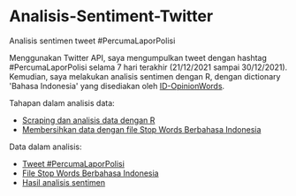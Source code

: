 # Analisis-Sentiment-Twitter
Analisis sentimen tweet #PercumaLaporPolisi

Menggunakan Twitter API, saya mengumpulkan tweet dengan hashtag #PercumaLaporPolisi selama 7 hari terakhir (21/12/2021 sampai 30/12/2021). Kemudian, saya melakukan analisis sentimen dengan R, dengan dictionary 'Bahasa Indonesia' yang disediakan oleh [ID-OpinionWords](https://github.com/masdevid/ID-OpinionWords). 

Tahapan dalam analisis data:
* [Scraping dan analisis data dengan R](https://github.com/garnesian/Analisis-Sentiment-Twitter/blob/main/PercumaLaporPolisi_2.R)
* [Membersihkan data dengan file Stop Words Berbahasa Indonesia](https://github.com/garnesian/Analisis-Sentiment-Twitter/blob/main/Book1.xlsx)

Data dalam analisis:
* [Tweet #PercumaLaporPolisi](https://github.com/garnesian/Analisis-Sentiment-Twitter/blob/main/PercumaLaporPolisi.csv)
* [File Stop Words Berbahasa Indonesia](https://github.com/garnesian/Analisis-Sentiment-Twitter/blob/main/stopwords-id.txt)
* [Hasil analisis sentimen](https://github.com/garnesian/Analisis-Sentiment-Twitter/blob/main/Analisis_sentimen.csv)


